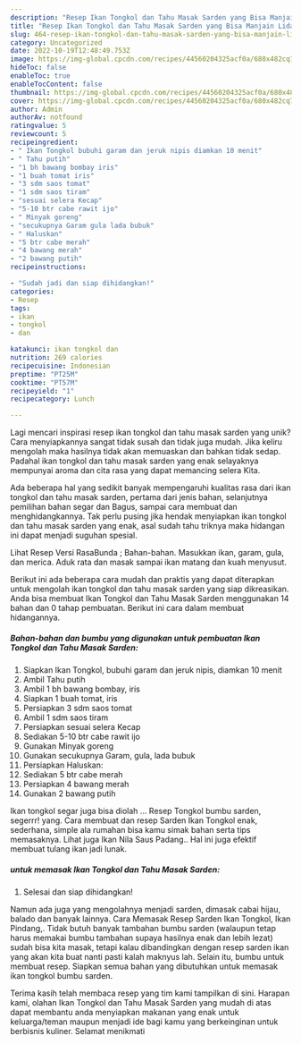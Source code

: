 ```yaml
---
description: "Resep Ikan Tongkol dan Tahu Masak Sarden yang Bisa Manjain Lidah"
title: "Resep Ikan Tongkol dan Tahu Masak Sarden yang Bisa Manjain Lidah"
slug: 464-resep-ikan-tongkol-dan-tahu-masak-sarden-yang-bisa-manjain-lidah
category: Uncategorized
date: 2022-10-19T12:48:49.753Z
image: https://img-global.cpcdn.com/recipes/44560204325acf0a/680x482cq70/ikan-tongkol-dan-tahu-masak-sarden-foto-resep-utama.jpg
hideToc: false
enableToc: true
enableTocContent: false
thumbnail: https://img-global.cpcdn.com/recipes/44560204325acf0a/680x482cq70/ikan-tongkol-dan-tahu-masak-sarden-foto-resep-utama.jpg
cover: https://img-global.cpcdn.com/recipes/44560204325acf0a/680x482cq70/ikan-tongkol-dan-tahu-masak-sarden-foto-resep-utama.jpg
author: Admin
authorAv: notfound
ratingvalue: 5
reviewcount: 5
recipeingredient:
- " Ikan Tongkol bubuhi garam dan jeruk nipis diamkan 10 menit"
- " Tahu putih"
- "1 bh bawang bombay iris"
- "1 buah tomat iris"
- "3 sdm saos tomat"
- "1 sdm saos tiram"
- "sesuai selera Kecap"
- "5-10 btr cabe rawit ijo"
- " Minyak goreng"
- "secukupnya Garam gula lada bubuk"
- " Haluskan"
- "5 btr cabe merah"
- "4 bawang merah"
- "2 bawang putih"
recipeinstructions:

- "Sudah jadi dan siap dihidangkan!"
categories:
- Resep
tags:
- ikan
- tongkol
- dan

katakunci: ikan tongkol dan 
nutrition: 269 calories
recipecuisine: Indonesian
preptime: "PT25M"
cooktime: "PT57M"
recipeyield: "1"
recipecategory: Lunch

---
```





Lagi mencari inspirasi resep ikan tongkol dan tahu masak sarden yang unik? Cara menyiapkannya sangat tidak susah dan tidak juga mudah. Jika keliru mengolah maka hasilnya tidak akan memuaskan dan bahkan tidak sedap. Padahal ikan tongkol dan tahu masak sarden yang enak selayaknya mempunyai aroma dan cita rasa yang dapat memancing selera Kita.





Ada beberapa hal yang sedikit banyak mempengaruhi kualitas rasa dari ikan tongkol dan tahu masak sarden, pertama dari jenis bahan, selanjutnya pemilihan bahan segar dan Bagus, sampai cara membuat dan menghidangkannya. Tak perlu pusing jika hendak menyiapkan ikan tongkol dan tahu masak sarden yang enak,      asal sudah tahu triknya maka hidangan ini dapat menjadi suguhan spesial.














Lihat Resep Versi RasaBunda ; Bahan-bahan. Masukkan ikan, garam, gula, dan merica. Aduk rata dan masak sampai ikan matang dan kuah menyusut.






Berikut ini ada beberapa cara mudah dan praktis yang dapat diterapkan untuk mengolah ikan tongkol dan tahu masak sarden yang siap dikreasikan. Anda bisa membuat Ikan Tongkol dan Tahu Masak Sarden menggunakan 14 bahan dan 0 tahap pembuatan. Berikut ini cara dalam membuat hidangannya.

<!--inarticleads1-->

##### Bahan-bahan dan bumbu yang digunakan untuk pembuatan Ikan Tongkol dan Tahu Masak Sarden:

1. Siapkan  Ikan Tongkol, bubuhi garam dan jeruk nipis, diamkan 10 menit
1. Ambil  Tahu putih
1. Ambil 1 bh bawang bombay, iris
1. Siapkan 1 buah tomat, iris
1. Persiapkan 3 sdm saos tomat
1. Ambil 1 sdm saos tiram
1. Persiapkan sesuai selera Kecap
1. Sediakan 5-10 btr cabe rawit ijo
1. Gunakan  Minyak goreng
1. Gunakan secukupnya Garam, gula, lada bubuk
1. Persiapkan  Haluskan:
1. Sediakan 5 btr cabe merah
1. Persiapkan 4 bawang merah
1. Gunakan 2 bawang putih


Ikan tongkol segar juga bisa diolah … Resep Tongkol bumbu sarden, segerrr! yang. Cara membuat dan resep Sarden Ikan Tongkol enak, sederhana, simple ala rumahan bisa kamu simak bahan serta tips memasaknya. Lihat juga Ikan Nila Saus Padang.. Hal ini juga efektif membuat tulang ikan jadi lunak. 

<!--inarticleads2-->

#####  untuk memasak Ikan Tongkol dan Tahu Masak Sarden:


1. Selesai dan siap dihidangkan!

Namun ada juga yang mengolahnya menjadi sarden, dimasak cabai hijau, balado dan banyak lainnya. Cara Memasak Resep Sarden Ikan Tongkol, Ikan Pindang,. Tidak butuh banyak tambahan bumbu sarden (walaupun tetap harus memakai bumbu tambahan supaya hasilnya enak dan lebih lezat) sudah bisa kita masak, tetapi kalau dibandingkan dengan resep sarden ikan yang akan kita buat nanti pasti kalah maknyus lah. Selain itu, bumbu untuk membuat resep. Siapkan semua bahan yang dibutuhkan untuk memasak ikan tongkol bumbu sarden. 

Terima kasih telah membaca resep yang tim kami tampilkan di sini. Harapan kami, olahan Ikan Tongkol dan Tahu Masak Sarden yang mudah di atas dapat membantu anda menyiapkan makanan yang enak untuk keluarga/teman maupun menjadi ide bagi kamu yang berkeinginan untuk berbisnis kuliner. Selamat menikmati
